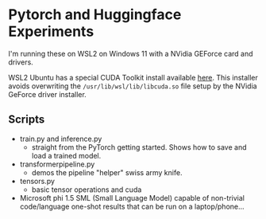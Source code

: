 # Pytorch and Huggingface Experiments

I'm running these on WSL2 on Windows 11 with a NVidia GEForce card and drivers.

WSL2 Ubuntu has a special CUDA Toolkit install available [here](https://developer.nvidia.com/cuda-downloads?target_os=Linux&target_arch=x86_64&Distribution=WSL-Ubuntu&target_version=2.0). This installer avoids overwriting the ```/usr/lib/wsl/lib/libcuda.so``` file setup by the NVidia GeForce driver installer.

## Scripts
* train.py and inference.py
    - straight from the PyTorch getting started. Shows how to save and load a trained model.
* transformerpipeline.py
    - demos the pipeline "helper" swiss army knife.
* tensors.py
    - basic tensor operations and cuda
* Microsoft phi 1.5 SML (Small Language Model) capable of non-trivial code/language one-shot results that can be run on a laptop/phone...

